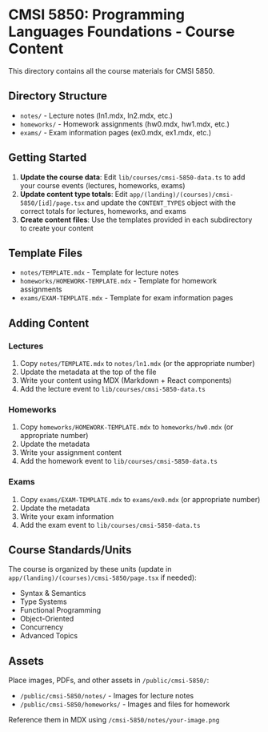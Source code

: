 # CMSI 5850: Programming Languages Foundations - Course Content

This directory contains all the course materials for CMSI 5850.

## Directory Structure

- `notes/` - Lecture notes (ln1.mdx, ln2.mdx, etc.)
- `homeworks/` - Homework assignments (hw0.mdx, hw1.mdx, etc.)
- `exams/` - Exam information pages (ex0.mdx, ex1.mdx, etc.)

## Getting Started

1. **Update the course data**: Edit `lib/courses/cmsi-5850-data.ts` to add your course events (lectures, homeworks, exams)
2. **Update content type totals**: Edit `app/(landing)/(courses)/cmsi-5850/[id]/page.tsx` and update the `CONTENT_TYPES` object with the correct totals for lectures, homeworks, and exams
3. **Create content files**: Use the templates provided in each subdirectory to create your content

## Template Files

- `notes/TEMPLATE.mdx` - Template for lecture notes
- `homeworks/HOMEWORK-TEMPLATE.mdx` - Template for homework assignments
- `exams/EXAM-TEMPLATE.mdx` - Template for exam information pages

## Adding Content

### Lectures

1. Copy `notes/TEMPLATE.mdx` to `notes/ln1.mdx` (or the appropriate number)
2. Update the metadata at the top of the file
3. Write your content using MDX (Markdown + React components)
4. Add the lecture event to `lib/courses/cmsi-5850-data.ts`

### Homeworks

1. Copy `homeworks/HOMEWORK-TEMPLATE.mdx` to `homeworks/hw0.mdx` (or appropriate number)
2. Update the metadata
3. Write your assignment content
4. Add the homework event to `lib/courses/cmsi-5850-data.ts`

### Exams

1. Copy `exams/EXAM-TEMPLATE.mdx` to `exams/ex0.mdx` (or appropriate number)
2. Update the metadata
3. Write your exam information
4. Add the exam event to `lib/courses/cmsi-5850-data.ts`

## Course Standards/Units

The course is organized by these units (update in `app/(landing)/(courses)/cmsi-5850/page.tsx` if needed):

- Syntax & Semantics
- Type Systems
- Functional Programming
- Object-Oriented
- Concurrency
- Advanced Topics

## Assets

Place images, PDFs, and other assets in `/public/cmsi-5850/`:

- `/public/cmsi-5850/notes/` - Images for lecture notes
- `/public/cmsi-5850/homeworks/` - Images and files for homework

Reference them in MDX using `/cmsi-5850/notes/your-image.png`
